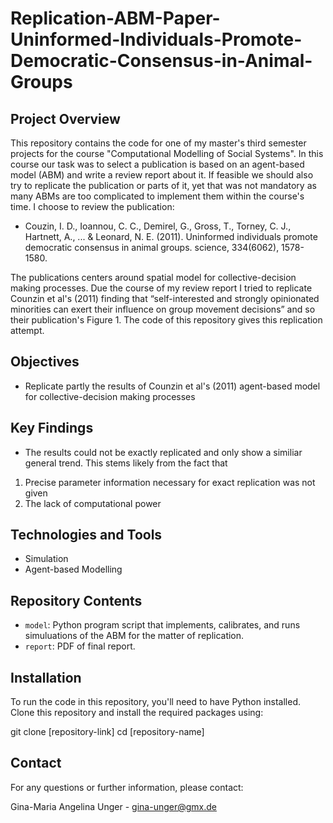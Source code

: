 # Replication-ABM-Paper-Uninformed-Individuals-Promote-Democratic-Consensus-in-Animal-Groups

## Project Overview
This repository contains the code for one of my master's third semester projects for the course "Computational Modelling of Social Systems". In this course our task was to select a publication is based on an agent-based model (ABM) and write a review report about it. If feasible we should also try to replicate the publication or parts of it, yet that was not mandatory as many ABMs are too complicated to implement them within the course's time. I choose to review the publication:

- Couzin, I. D., Ioannou, C. C., Demirel, G., Gross, T., Torney, C. J., Hartnett, A., ... & Leonard, N. E. (2011). Uninformed individuals promote democratic consensus in animal groups. science, 334(6062), 1578-1580.

The publications centers around spatial model for collective-decision making processes. Due the course of my review report I tried to replicate Counzin et al's (2011) finding that “self-interested and strongly opinionated minorities can exert their influence on group movement decisions” and so their publication's Figure 1. The code of this repository gives this replication attempt.

## Objectives
- Replicate partly the results of Counzin et al's (2011) agent-based model for collective-decision making processes

## Key Findings
- The results could not be exactly replicated and only show a similiar general trend. This stems likely from the fact that
1. Precise parameter information necessary for exact replication was not given
2. The lack of computational power

## Technologies and Tools
- Simulation
- Agent-based Modelling

## Repository Contents
- `model`: Python program script that implements, calibrates, and runs simuluations of the ABM for the matter of replication.
- `report`: PDF of final report.

## Installation
To run the code in this repository, you'll need to have Python installed. Clone this repository and install the required packages using:

git clone [repository-link]
cd [repository-name]

## Contact
For any questions or further information, please contact:

Gina-Maria Angelina Unger - gina-unger@gmx.de
